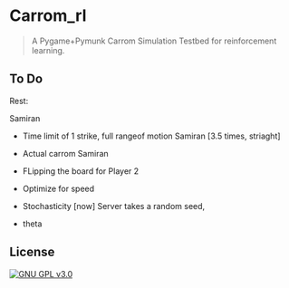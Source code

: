 # Carrom_rl
> A Pygame+Pymunk Carrom Simulation Testbed for reinforcement learning.

## To Do
Rest: 





Samiran
- Time limit of 1 strike, full rangeof motion Samiran [3.5 times, striaght]
- Actual carrom  Samiran

- FLipping the board for Player 2

- Optimize for speed

- Stochasticity [now] Server takes a random seed,

- theta 




## License

[![GNU GPL v3.0](http://www.gnu.org/graphics/gplv3-127x51.png)](http://www.gnu.org/licenses/gpl.html)
